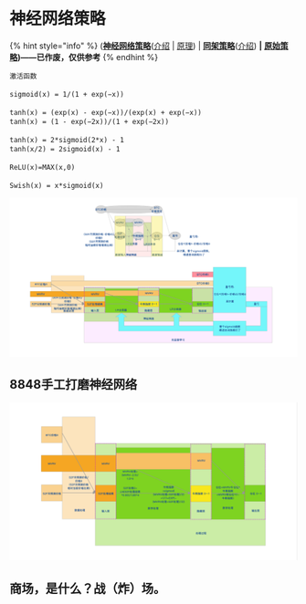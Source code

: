 # 神经网络策略

{% hint style="info" %}
\([**神经网络策略**](https://share.weiyun.com/T6NAzM5i)\([介绍](https://www.bfm-unity.com/management-cockpit-operation/shen-jing-wang-luo-ce-lve) \| [原理](https://www.bilibili.com/read/cv7001287)\)  \|  [**同架策略**](https://share.weiyun.com/xUw40P4l)\([介绍](https://guhhhhaa.gitbook.io/joinquant/jin-rong-li-lun-zong-jie/zi-chan-pei-zhi/tong-gen-ce-lve-yu-tong-jia-ce-lve)\)  **\|**  [**原始策略**](https://share.weiyun.com/a0QaKX11)**\)——已作废，仅供参考**
{% endhint %}

```text
激活函数

sigmoid(x) = 1/(1 + exp(−x))

tanh(x) = (exp(x) - exp(−x))/(exp(x) + exp(−x))
tanh(x) = (1 - exp(−2x))/(1 + exp(−2x))

tanh(x) = 2*sigmoid(2*x) - 1
tanh(x/2) = 2sigmoid(x) - 1 

ReLU(x)=MAX(x,0)

Swish(x) = x*sigmoid(x)
```

![&#x795E;&#x7ECF;&#x7F51;&#x7EDC;&#x5EFA;&#x6A21;](../.gitbook/assets/shen-jing-wang-luo-.png)

## 8848手工打磨神经网络

![8848&#x624B;&#x5DE5;&#x6253;&#x78E8;&#x9AD8;&#x7EAF;&#x5EA6;&#x949B;&#x5408;&#x91D1;&#x795E;&#x7ECF;&#x7F51;&#x7EDC;](../.gitbook/assets/ping-mu-kuai-zhao-20210214-shang-wu-9.48.42.png)

## 商场，是什么？战（炸）场。


